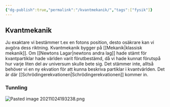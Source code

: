 ```yaml
---
{"dg-publish":true,"permalink":"/kvantmekanik/","tags":["fysik"]}
---
```


## Kvantmekanik
Ju exaktare vi bestämmer t.ex en fotons position, desto osäkrare kan vi avgöra dess riktning. Kvantmekanik bygger på [[Mekanik\|klassisk mekanik]]. Om [[Newtons Lagar\|newtons andra lag]] hade stämt för kvantpartiklar hade världen varit förutbestämd, då vi hade kunnat förutspå hur varje liten del av universum skulle bete sig. Det stämmer inte, alltså behöver vi en ny ekvation för att kunna beskriva partiklar i kvantvärlden. Det är där [[Schrödingerekvationen\|Schrödingerekvationen]] kommer in.

### Tunnling
![Pasted image 20211024193238.png](/img/user/images/Pasted%20image%2020211024193238.png)





